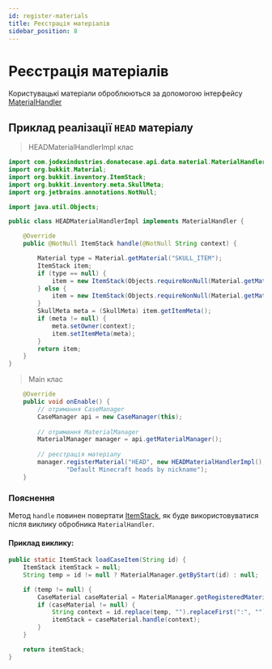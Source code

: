 ```yaml
---
id: register-materials
title: Реєстрація матеріалів
sidebar_position: 8
---
```

# Реєстрація матеріалів

Користувацькі матеріали оброблюються за допомогою інтерфейсу [MaterialHandler](https://repo.jodexindustries.xyz/javadoc/releases/com/jodexindustries/donatecase/DonateCaseAPI/2.2.5.5/raw/com/jodexindustries/donatecase/api/data/material/MaterialHandler.html)

## Приклад реалізації `HEAD` матеріалу
> HEADMaterialHandlerImpl клас
```java
import com.jodexindustries.donatecase.api.data.material.MaterialHandler;
import org.bukkit.Material;
import org.bukkit.inventory.ItemStack;
import org.bukkit.inventory.meta.SkullMeta;
import org.jetbrains.annotations.NotNull;

import java.util.Objects;

public class HEADMaterialHandlerImpl implements MaterialHandler {

    @Override
    public @NotNull ItemStack handle(@NotNull String context) {

        Material type = Material.getMaterial("SKULL_ITEM");
        ItemStack item;
        if (type == null) {
            item = new ItemStack(Objects.requireNonNull(Material.getMaterial("PLAYER_HEAD")));
        } else {
            item = new ItemStack(Objects.requireNonNull(Material.getMaterial("SKULL_ITEM")), 1, (short) 3);
        }
        SkullMeta meta = (SkullMeta) item.getItemMeta();
        if (meta != null) {
            meta.setOwner(context);
            item.setItemMeta(meta);
        }
        return item;
    }
}
```
> Main клас
```java
    @Override
    public void onEnable() {
        // отримання CaseManager
        CaseManager api = new CaseManager(this);
        
        // отримання MaterialManager
        MaterialManager manager = api.getMaterialManager();
        
        // реєстрація матеріалу
        manager.registerMaterial("HEAD", new HEADMaterialHandlerImpl(),
                "Default Minecraft heads by nickname");
    }
```


### Пояснення
Метод `handle` повинен повертати [ItemStack](https://helpch.at/docs/1.16.5/org/bukkit/inventory/ItemStack.html),
як буде використовуватися після виклику обробника `MaterialHandler`.

#### Приклад виклику:

```java
public static ItemStack loadCaseItem(String id) {
    ItemStack itemStack = null;
    String temp = id != null ? MaterialManager.getByStart(id) : null;

    if (temp != null) {
        CaseMaterial caseMaterial = MaterialManager.getRegisteredMaterial(temp);
        if (caseMaterial != null) {
            String context = id.replace(temp, "").replaceFirst(":", "").trim();
            itemStack = caseMaterial.handle(context);
        }
    }

    return itemStack;
}
```
